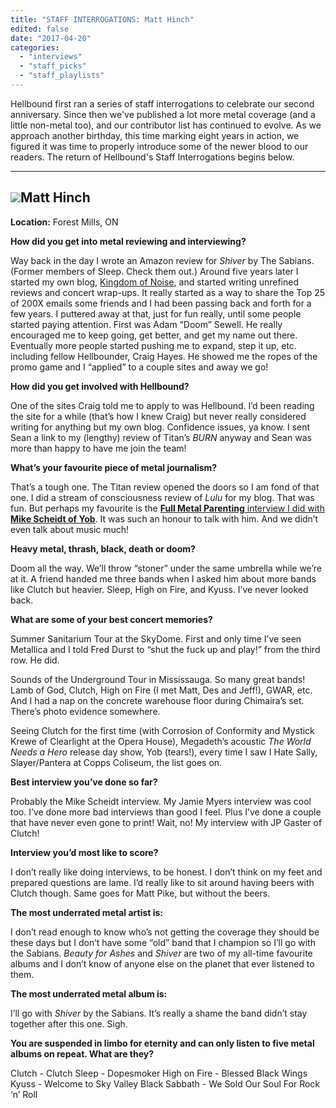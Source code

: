 ```yaml
---
title: "STAFF INTERROGATIONS: Matt Hinch"
edited: false
date: "2017-04-20"
categories:
  - "interviews"
  - "staff_picks"
  - "staff_playlists"
---
```


Hellbound first ran a series of staff interrogations to celebrate our second anniversary. Since then we've published a lot more metal coverage (and a little non-metal too), and our contributor list has continued to evolve. As we approach another birthday, this time marking eight years in action, we figured it was time to properly introduce some of the newer blood to our readers. The return of Hellbound's Staff Interrogations begins below.

* * *

## ![](https://hellbound.ca/wp-content/uploads/2017/04/Matt_Hinch-300x169.jpg)Matt Hinch

**Location:** Forest Mills, ON

**How did you get into metal reviewing and interviewing?**

Way back in the day I wrote an Amazon review for _Shiver_ by The Sabians. (Former members of Sleep. Check them out.) Around five years later I started my own blog, [Kingdom of Noise](http://www.kingdomofnoise.com/), and started writing unrefined reviews and concert wrap-ups. It really started as a way to share the Top 25 of 200X emails some friends and I had been passing back and forth for a few years. I puttered away at that, just for fun really, until some people started paying attention. First was Adam “Doom” Sewell. He really encouraged me to keep going, get better, and get my name out there. Eventually more people started pushing me to expand, step it up, etc. including fellow Hellbounder, Craig Hayes. He showed me the ropes of the promo game and I “applied” to a couple sites and away we go!

**How did you get involved with Hellbound?**

One of the sites Craig told me to apply to was Hellbound. I’d been reading the site for a while (that’s how I knew Craig) but never really considered writing for anything but my own blog. Confidence issues, ya know. I sent Sean a link to my (lengthy) review of Titan’s _BURN_ anyway and Sean was more than happy to have me join the team!

**What’s your favourite piece of metal journalism?**

That’s a tough one. The Titan review opened the doors so I am fond of that one. I did a stream of consciousness review of _Lulu_ for my blog. That was fun. But perhaps my favourite is the [**Full Metal Parenting** interview I did with **Mike Scheidt of Yob**](https://hellbound.ca/2014/09/full-metal-parenting-6-mike-scheidt-interview/). It was such an honour to talk with him. And we didn’t even talk about music much!

**Heavy metal, thrash, black, death or doom?**

Doom all the way. We’ll throw “stoner” under the same umbrella while we’re at it. A friend handed me three bands when I asked him about more bands like Clutch but heavier. Sleep, High on Fire, and Kyuss. I’ve never looked back.

**What are some of your best concert memories?**

Summer Sanitarium Tour at the SkyDome. First and only time I’ve seen Metallica and I told Fred Durst to “shut the fuck up and play!” from the third row. He did.

Sounds of the Underground Tour in Mississauga. So many great bands! Lamb of God, Clutch, High on Fire (I met Matt, Des and Jeff!), GWAR, etc. And I had a nap on the concrete warehouse floor during Chimaira’s set. There’s photo evidence somewhere.

Seeing Clutch for the first time (with Corrosion of Conformity and Mystick Krewe of Clearlight at the Opera House), Megadeth’s acoustic _The World Needs a Hero_ release day show, Yob (tears!), every time I saw I Hate Sally, Slayer/Pantera at Copps Coliseum, the list goes on.

**Best interview you’ve done so far?**

Probably the Mike Scheidt interview. My Jamie Myers interview was cool too. I’ve done more bad interviews than good I feel. Plus I’ve done a couple that have never even gone to print! Wait, no! My interview with JP Gaster of Clutch!

**Interview you’d most like to score?**

I don’t really like doing interviews, to be honest. I don’t think on my feet and prepared questions are lame. I’d really like to sit around having beers with Clutch though. Same goes for Matt Pike, but without the beers.

**The most underrated metal artist is:**

I don’t read enough to know who’s not getting the coverage they should be these days but I don’t have some “old” band that I champion so I’ll go with the Sabians. _Beauty for Ashes_ and _Shiver_ are two of my all-time favourite albums and I don’t know of anyone else on the planet that ever listened to them.

**The most underrated metal album is:**

I’ll go with _Shiver_ by the Sabians. It’s really a shame the band didn’t stay together after this one. Sigh.

**You are suspended in limbo for eternity and can only listen to five metal albums on repeat. What are they?**

Clutch - Clutch Sleep - Dopesmoker High on Fire - Blessed Black Wings Kyuss - Welcome to Sky Valley Black Sabbath - We Sold Our Soul For Rock ‘n’ Roll
